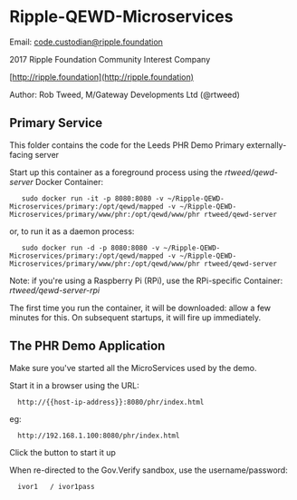 # Ripple-QEWD-Microservices

Email: <code.custodian@ripple.foundation>

2017 Ripple Foundation Community Interest Company 

[http://ripple.foundation](http://ripple.foundation)

Author: Rob Tweed, M/Gateway Developments Ltd (@rtweed)

## Primary Service

This folder contains the code for the Leeds PHR Demo Primary externally-facing server

Start up this container as a foreground process using the *rtweed/qewd-server* Docker Container:

       sudo docker run -it -p 8080:8080 -v ~/Ripple-QEWD-Microservices/primary:/opt/qewd/mapped -v ~/Ripple-QEWD-Microservices/primary/www/phr:/opt/qewd/www/phr rtweed/qewd-server

or, to run it as a daemon process:

       sudo docker run -d -p 8080:8080 -v ~/Ripple-QEWD-Microservices/primary:/opt/qewd/mapped -v ~/Ripple-QEWD-Microservices/primary/www/phr:/opt/qewd/www/phr rtweed/qewd-server

Note: if you're using a Raspberry Pi (RPi), use the RPi-specific Container: *rtweed/qewd-server-rpi*

The first time you run the container, it will be downloaded: allow a few minutes for this.  On subsequent 
startups, it will fire up immediately.


## The PHR Demo Application

Make sure you've started all the MicroServices used by the demo.

Start it in a browser using the URL:

      http://{{host-ip-address}}:8080/phr/index.html

eg:

      http://192.168.1.100:8080/phr/index.html

Click the button to start it up

When re-directed to the Gov.Verify sandbox, use the username/password:

      ivor1   / ivor1pass

